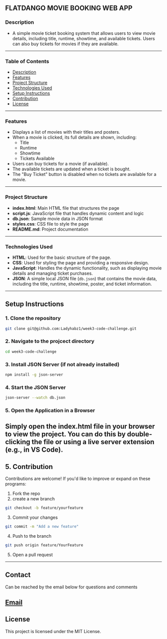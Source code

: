 ## FLATDANGO MOVIE BOOKING WEB APP

### Description
+ A simple movie ticket booking system that allows users to view movie details, including title, runtime, showtime, and available tickets. Users can also buy tickets for movies if they are available.
---
### Table of Contents
- [Description](#description)
- [Features](#features)
- [Project Structure](#project-structure)
- [Technologies Used](#technologies-used)
- [Setup Instructions](#setup-instructions)
- [Contribution](#how-to-contribute)
- [License](#license)
---
### Features 
- Displays a list of movies with their titles and posters.
- When a movie is clicked, its full details are shown, including:
  - Title
  - Runtime
  - Showtime
  - Tickets Available
- Users can buy tickets for a movie (if available).
- The available tickets are updated when a ticket is bought.
- The "Buy Ticket" button is disabled when no tickets are available for a movie.
---
### Project Structure

- **index.html**: Main HTML file that structures the page
- **script.js**: JavaScript file that handles dynamic content and logic
- **db.json**: Sample movie data in JSON format
- **styles.css**: CSS file to style the page
- **README.md**: Project documentation
---
### Technologies Used 

- **HTML**: Used for the basic structure of the page.
- **CSS**: Used for styling the page and providing a responsive design.
- **JavaScript**: Handles the dynamic functionality, such as displaying movie details and managing ticket purchases.
- **JSON**: A simple local JSON file (`db.json`) that contains the movie data, including the title, runtime, showtime, poster, and ticket information.
---
## Setup Instructions

### 1. Clone the repository

```bash
git clone git@github.com:Ladyhabz1/week3-code-challenge.git
```

### 2. Navigate to the projcect directory

```bash
cd week3-code-challenge
```

### 3. Install JSON Server (if not already installed)

```bash
npm install -g json-server
```

### 4. Start the JSON Server

```bash
json-server --watch db.json
```

### 5. Open the Application in a Browser

Simply open the index.html file in your browser to view the project. You can do this by double-clicking the file or using a live server extension (e.g., in VS Code).
---

## 5. Contribution

Contributions are welcome! If you'd like to improve or expand on these programs:

1. Fork the repo
2. create a new branch 

```bash
git checkout -b feature/yourfeature
```
3. Commit your changes 

```bash 
git commit -m "Add a new feature"
```

4. Push to the branch
``` bash
git push origin feature/YourFeature 
```

5. Open a pull request 
---
## Contact
Can be reached by the email below for questions and comments 

[Email](guyohabibahassan@gmail.com)
---
## License
This project is licensed under the MIT License.